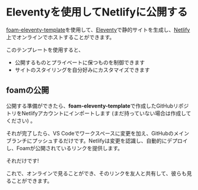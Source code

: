 # Eleventyを使用してNetlifyに公開する

[foam-eleventy-template](https://github.com/juanfrank77/foam-eleventy-template)を使用して、[Eleventy](https://www.11ty.dev/)で静的サイトを生成し、[Netlify](https://www.netlify.com/)上でオンラインでホストすることができます。

このテンプレートを使用すると、

- 公開するものとプライベートに保つものを制御できます
- サイトのスタイリングを自分好みにカスタマイズできます

## foamの公開

公開する準備ができたら、**foam-eleventy-template**で作成したGitHubリポジトリをNetlifyアカウントにインポートします (まだ持っていない場合は作成してください) 。

それが完了したら、VS Codeでワークスペースに変更を加え、GitHubのメインブランチにプッシュするだけです。Netlifyは変更を認識し、自動的にデプロイし、Foamが公開されているリンクを提供します。

それだけです!

これで、オンラインで見ることができ、そのリンクを友人と共有して、彼らも見ることができます。


